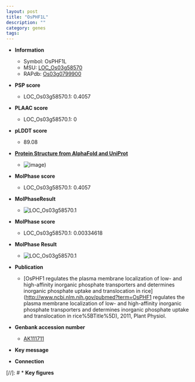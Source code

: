 ```yaml
---
layout: post
title: "OsPHF1L"
description: ""
category: genes
tags: 
---
```


* **Information**  
    + Symbol: OsPHF1L  
    + MSU: [LOC_Os03g58570](http://rice.plantbiology.msu.edu/cgi-bin/ORF_infopage.cgi?orf=LOC_Os03g58570)  
    + RAPdb: [Os03g0799900](http://rapdb.dna.affrc.go.jp/viewer/gbrowse_details/irgsp1?name=Os03g0799900)  

* **PSP score**  
    + LOC_Os03g58570.1: 0.4057 

* **PLAAC score**  
    + LOC_Os03g58570.1: 0 

* **pLDDT score**
    + 89.08

* **[Protein Structure from AlphaFold and UniProt](https://www.uniprot.org/uniprotkb/Q10BZ9/entry#structure)**
    + ![image](https://ricepsp.github.io/images/Q1/AF-Q10BZ9-F1.png))

* **MolPhase score**
    + LOC_Os03g58570.1: 0.4057

* **MolPhaseResult**
    + ![LOC_Os03g58570.1](https://ricepsp.github.io/pictures/LOC_Os03g/LOC_Os03g58570.1.png)

* **MolPhase score**
    + LOC_Os03g58570.1: 0.00334618

* **MolPhase Result**
    + ![LOC_Os03g58570.1](https://304243504.github.io/Pictures/LOC_Os03g/LOC_Os03g58570.1.png)

* **Publication**  
    + [OsPHF1 regulates the plasma membrane localization of low- and high-affinity inorganic phosphate transporters and determines inorganic phosphate uptake and translocation in rice](http://www.ncbi.nlm.nih.gov/pubmed?term=OsPHF1 regulates the plasma membrane localization of low- and high-affinity inorganic phosphate transporters and determines inorganic phosphate uptake and translocation in rice%5BTitle%5D), 2011, Plant Physiol.

* **Genbank accession number**  
    + [AK111711](http://www.ncbi.nlm.nih.gov/nuccore/AK111711)

* **Key message**  

* **Connection**  

[//]: # * **Key figures**  


